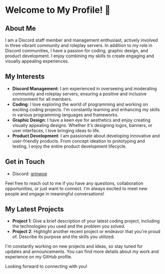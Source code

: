 # Welcome to My Profile! 👋

## About Me
I am a Discord staff member and management enthusiast, actively involved in three vibrant community and roleplay servers. In addition to my role in Discord communities, I have a passion for coding, graphic design, and product development. I enjoy combining my skills to create engaging and visually appealing experiences.

## My Interests
- **Discord Management**: I am experienced in overseeing and moderating community and roleplay servers, ensuring a positive and inclusive environment for all members.
- **Coding**: I love exploring the world of programming and working on exciting coding projects. I'm constantly learning and enhancing my skills in various programming languages and frameworks.
- **Graphic Design**: I have a keen eye for aesthetics and enjoy creating visually appealing designs. Whether it's designing logos, banners, or user interfaces, I love bringing ideas to life.
- **Product Development**: I am passionate about developing innovative and user-friendly products. From concept ideation to prototyping and testing, I enjoy the entire product development lifecycle.

## Get in Touch
- Discord: [grinwoe](https://discord.gg/2mqFqRVaSh)

Feel free to reach out to me if you have any questions, collaboration opportunities, or just want to connect. I'm always excited to meet new people and engage in meaningful conversations!

## My Latest Projects
- **Project 1**: Give a brief description of your latest coding project, including the technologies you used and the problem you solved.
- **Project 2**: Highlight another recent project or endeavor that you're proud of. Describe its purpose and the skills you utilized.

I'm constantly working on new projects and ideas, so stay tuned for updates and announcements. You can find more details about my work and experience on my GitHub profile.

Looking forward to connecting with you!

